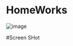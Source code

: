 # HomeWorks


![image](https://github.com/Power-of-Now/HomeWork01/assets/77582341/8243cb65-2c09-4840-8535-9a55ed428434)


#Screen SHot

